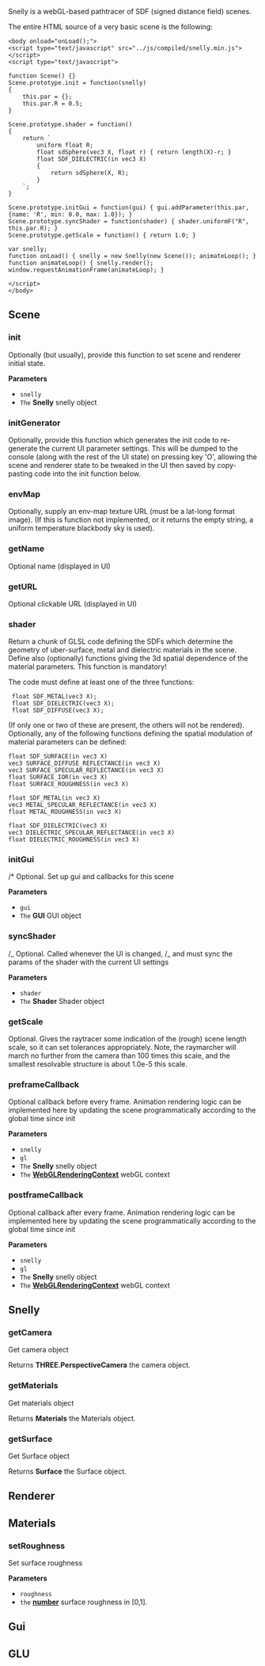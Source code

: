 Snelly is a webGL-based pathtracer of SDF (signed distance field) scenes. 

The entire HTML source of a very basic scene is the following:

    <body onload="onLoad();">
    <script type="text/javascript" src="../js/compiled/snelly.min.js"></script>
    <script type="text/javascript">

    function Scene() {}
    Scene.prototype.init = function(snelly)
    {
    	this.par = {};
    	this.par.R = 0.5;
    }

    Scene.prototype.shader = function()
    {
    	return `
    		uniform float R;
    		float sdSphere(vec3 X, float r) { return length(X)-r; }   
    		float SDF_DIELECTRIC(in vec3 X)                     
    		{	
    			return sdSphere(X, R);
    		} 
    	`;
    }

    Scene.prototype.initGui = function(gui) { gui.addParameter(this.par, {name: 'R', min: 0.0, max: 1.0}); }
    Scene.prototype.syncShader = function(shader) { shader.uniformF("R", this.par.R); }
    Scene.prototype.getScale = function() { return 1.0; }

    var snelly;
    function onLoad() { snelly = new Snelly(new Scene()); animateLoop(); }
    function animateLoop() { snelly.render(); window.requestAnimationFrame(animateLoop); }

    </script>
    </body>

## Scene

<!-- Generated by documentation.js. Update this documentation by updating the source code. -->

### init

Optionally (but usually), provide this function to set scene and renderer initial state.

**Parameters**

-   `snelly`  
-   `The` **Snelly** snelly object

### initGenerator

Optionally, provide this function which generates the init code to re-generate 
the current UI parameter settings. This will be dumped to the console (along with 
the rest of the UI state) on pressing key 'O', allowing the scene and renderer
state to be tweaked in the UI then saved by copy-pasting code into the init function below.

### envMap

Optionally, supply an env-map texture URL (must be a lat-long format image).
(If this is function not implemented, or it returns the empty string, a uniform
temperature blackbody sky is used).

### getName

Optional name (displayed in UI)

### getURL

Optional clickable URL (displayed in UI)

### shader

Return a chunk of GLSL code defining the SDFs which determine the geometry of uber-surface, metal and dielectric materials in the scene.
Define also (optionally) functions giving the 3d spatial dependence of the material parameters.
This function is mandatory!

The code must define at least one of the three functions:

     float SDF_METAL(vec3 X);
     float SDF_DIELECTRIC(vec3 X);
     float SDF_DIFFUSE(vec3 X);

(If only one or two of these are present, the others will not be rendered).
Optionally, any of the following functions defining the spatial modulation of material parameters can be defined:

    float SDF_SURFACE(in vec3 X)                     
    vec3 SURFACE_DIFFUSE_REFLECTANCE(in vec3 X)
    vec3 SURFACE_SPECULAR_REFLECTANCE(in vec3 X)
    float SURFACE_IOR(in vec3 X)
    float SURFACE_ROUGHNESS(in vec3 X)

    float SDF_METAL(in vec3 X)                     
    vec3 METAL_SPECULAR_REFLECTANCE(in vec3 X)
    float METAL_ROUGHNESS(in vec3 X)

    float SDF_DIELECTRIC(vec3 X)                     
    vec3 DIELECTRIC_SPECULAR_REFLECTANCE(in vec3 X)
    float DIELECTRIC_ROUGHNESS(in vec3 X)

### initGui

/\* Optional. Set up gui and callbacks for this scene

**Parameters**

-   `gui`  
-   `The` **GUI** GUI object

### syncShader

/_ Optional. Called whenever the UI is changed,
/_ and must sync the params of the shader with the current UI settings

**Parameters**

-   `shader`  
-   `The` **Shader** Shader object

### getScale

Optional. Gives the raytracer some indication of the (rough) scene length scale, 
so it can set tolerances appropriately. Note, the raymarcher will march no further
from the camera than 100 times this scale, and the smallest resolvable structure 
is about 1.0e-5 this scale.

### preframeCallback

Optional callback before every frame.
Animation rendering logic can be implemented here by updating the scene 
programmatically according to the global time since init

**Parameters**

-   `snelly`  
-   `gl`  
-   `The` **Snelly** snelly object
-   `The` **[WebGLRenderingContext](https://developer.mozilla.org/en-US/docs/Web/API/WebGLRenderingContext)** webGL context

### postframeCallback

Optional callback after every frame.
Animation rendering logic can be implemented here by updating the scene 
programmatically according to the global time since init

**Parameters**

-   `snelly`  
-   `gl`  
-   `The` **Snelly** snelly object
-   `The` **[WebGLRenderingContext](https://developer.mozilla.org/en-US/docs/Web/API/WebGLRenderingContext)** webGL context

## Snelly

<!-- Generated by documentation.js. Update this documentation by updating the source code. -->

### getCamera

Get camera object

Returns **THREE.PerspectiveCamera** the camera object.

### getMaterials

Get materials object

Returns **Materials** the Materials object.

### getSurface

Get Surface object

Returns **Surface** the Surface object.

## Renderer

<!-- Generated by documentation.js. Update this documentation by updating the source code. -->

## Materials

<!-- Generated by documentation.js. Update this documentation by updating the source code. -->

### setRoughness

Set surface roughness

**Parameters**

-   `roughness`  
-   `the` **[number](https://developer.mozilla.org/en-US/docs/Web/JavaScript/Reference/Global_Objects/Number)** surface roughness in [0,1].

## Gui

<!-- Generated by documentation.js. Update this documentation by updating the source code. -->

## GLU

<!-- Generated by documentation.js. Update this documentation by updating the source code. -->
